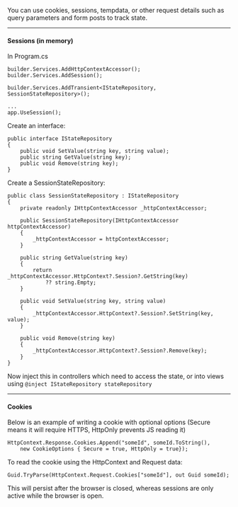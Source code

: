 You can use cookies, sessions, tempdata, or other request details such as query parameters and form posts to track state.

---

#### Sessions (in memory)

In Program.cs

```
builder.Services.AddHttpContextAccessor();
builder.Services.AddSession();

builder.Services.AddTransient<IStateRepository, SessionStateRepository>();

...
app.UseSession();
```

Create an interface:
```
public interface IStateRepository
{
    public void SetValue(string key, string value);
    public string GetValue(string key);
    public void Remove(string key);
}
```
Create a SessionStateRepository:
```
public class SessionStateRepository : IStateRepository
{
    private readonly IHttpContextAccessor _httpContextAccessor;

    public SessionStateRepository(IHttpContextAccessor httpContextAccessor)
    {
        _httpContextAccessor = httpContextAccessor;
    }

    public string GetValue(string key)
    {
        return _httpContextAccessor.HttpContext?.Session?.GetString(key) 
            ?? string.Empty;
    }

    public void SetValue(string key, string value)
    {
        _httpContextAccessor.HttpContext?.Session?.SetString(key, value);
    }

    public void Remove(string key)
    {
        _httpContextAccessor.HttpContext?.Session?.Remove(key);
    }
}
```
Now inject this in controllers which need to access the state, or into views using `@inject IStateRepository stateRepository`

---

#### Cookies

Below is an example of writing a cookie with optional options (Secure means it will require HTTPS, HttpOnly prevents JS reading it)
```
HttpContext.Response.Cookies.Append("someId", someId.ToString(), 
    new CookieOptions { Secure = true, HttpOnly = true});
```
To read the cookie using the HttpContext and Request data:
```
Guid.TryParse(HttpContext.Request.Cookies["someId"], out Guid someId);
```
This will persist after the browser is closed, whereas sessions are only active while the browser is open.
